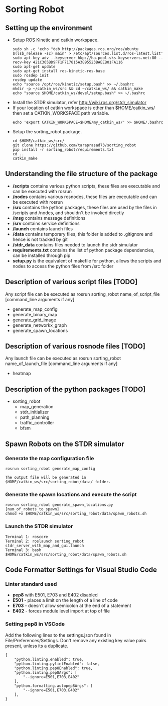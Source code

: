 # Sorting Robot

## Setting up the environment
 - Setup ROS Kinetic and catkin workspace.
    ~~~~
    sudo sh -c 'echo "deb http://packages.ros.org/ros/ubuntu $(lsb_release -sc) main" > /etc/apt/sources.list.d/ros-latest.list'
    sudo apt-key adv --keyserver hkp://ha.pool.sks-keyservers.net:80 --recv-key 421C365BD9FF1F717815A3895523BAEEB01FA116
    sudo apt-get update
    sudo apt-get install ros-kinetic-ros-base
    sudo rosdep init
    rosdep update
    echo "source /opt/ros/kinetic/setup.bash" >> ~/.bashrc
    mkdir -p ~/catkin_ws/src && cd ~/catkin_ws/ && catkin_make
    echo "source $HOME/catkin_ws/devel/setup.bash" >> ~/.bashrc
    ~~~~
 - Install the STDR simulator, refer http://wiki.ros.org/stdr_simulator
 - If your location of catkin workspace is other than $HOME/catkin_ws/ then set a CATKIN_WORKSPACE path variable.
    ~~~~
    echo 'export CATKIN_WORKSPACE=$HOME/my_catkin_ws/' >> $HOME/.bashrc
    ~~~~
 - Setup the sorting_robot package.
    ~~~~
    cd $HOME/catkin_ws/src/
    git clone https://github.com/taraprasad73/sorting_robot
    pip install -r sorting_robot/requirements.txt
    cd ..
    catkin_make
    ~~~~

## Understanding the file structure of the package
 - **/scripts** contains various python scripts, these files are executable and can be executed with rosrun
 - **/nodes** contains various rosnodes, these files are executable and can be executed with rosrun
 - **/src** contains the python packages, these files are used by the files in /scripts and /nodes, and shouldn't be invoked directly
 - **/msg** contains message definitions
 - **/srv** contains service definitions
 - **/launch** contains launch files
 - **/data** contains temporary files, this folder is added to .gitignore and hence is not tracked by git
 - **/stdr_data** contains files needed to launch the stdr simulator
 - **requirements.txt** contains the list of python package dependencies, can be installed through pip
 - **setup.py** is the equivalent of makefile for python, allows the scripts and nodes to access the python files from /src folder 

## Description of various script files [TODO]
Any script file can be executed as rosrun sorting_robot name_of_script_file [command_line arguments if any]
 - generate_map_config 
 - generate_binary_map
 - generate_grid_image
 - generate_networkx_graph
 - generate_spawn_locations

## Description of various rosnode files [TODO]
Any launch file can be executed as rosrun sorting_robot name_of_launch_file [command_line arguments if any]
 - heatmap

## Description of the python packages [TODO]
 - sorting_robot
   - map_generation
   - stdr_initializer
   - path_planning
   - traffic_controller
   - bfsm

## Spawn Robots on the STDR simulator
### Generate the map configuration file
~~~~
rosrun sorting_robot generate_map_config

The output file will be generated in $HOME/catkin_ws/src/sorting_robot/data/ folder.
~~~~

### Generate the spawn locations and execute the script
~~~~
rosrun sorting_robot generate_spawn_locations.py [num_of_robots_to_spawn]
chmod +x $HOME/catkin_ws/src/sorting_robot/data/spawn_robots.sh
~~~~

### Launch the STDR simulator
~~~~
Terminal 1: roscore
Terminal 2: roslaunch sorting_robot stdr_server_with_map_and_gui.launch
Terminal 3: bash $HOME/catkin_ws/src/sorting_robot/data/spawn_robots.sh
~~~~

## Code Formatter Settings for Visual Studio Code

### Linter standard used
 - **pep8** with E501, E703 and E402 disabled
 - **E501** - places a limit on the length of a line of code
 - **E703** - doesn't allow semicolon at the end of a statement
 - **E402** - forces module level import at top of file

### Setting pep8 in VSCode
Add the following lines to the settings.json found in File/Preferences/Settings. Don't remove any existing key value pairs present, unless its a duplicate.
~~~~
{
    "python.linting.enabled": true,
    "python.linting.pylintEnabled": false,
    "python.linting.pep8Enabled": true,
    "python.linting.pep8Args": [
        "--ignore=E501,E703,E402"
    ],
    "python.formatting.autopep8Args": [
        "--ignore=E501,E703,E402"
    ],
}
~~~~
